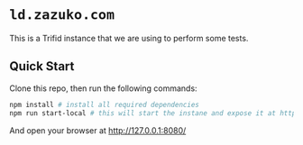 # `ld.zazuko.com`

This is a Trifid instance that we are using to perform some tests.

## Quick Start

Clone this repo, then run the following commands:

```sh
npm install # install all required dependencies
npm run start-local # this will start the instane and expose it at http://0.0.0.0:8080/
```

And open your browser at http://127.0.0.1:8080/
